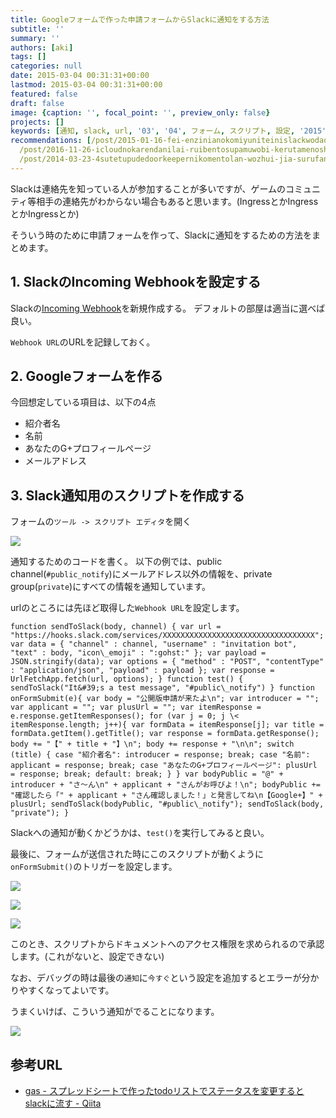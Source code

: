 ```yaml
---
title: Googleフォームで作った申請フォームからSlackに通知をする方法
subtitle: ''
summary: ''
authors: [aki]
tags: []
categories: null
date: 2015-03-04 00:31:31+00:00
lastmod: 2015-03-04 00:31:31+00:00
featured: false
draft: false
image: {caption: '', focal_point: '', preview_only: false}
projects: []
keywords: [通知, slack, url, '03', '04', フォーム, スクリプト, 設定, '2015', png]
recommendations: [/post/2015-01-16-fei-enzinianokomiyuniteinislackwodao-ru-sitahua-number-ingress/,
  /post/2016-11-26-icloudnokarendanilai-ruibentosupamuwobi-kerutamenoshe-ding-bian-geng/,
  /post/2014-03-23-4sutetupudedoorkeepernikomentolan-wozhui-jia-surufang-fa/]
---
```

Slackは連絡先を知っている人が参加することが多いですが、ゲームのコミュニティ等相手の連絡先がわからない場合もあると思います。(IngressとかIngressとかIngressとか)

そういう時のために申請フォームを作って、Slackに通知をするための方法をまとめます。

## 1. SlackのIncoming Webhookを設定する

Slackの[Incoming Webhook](https://my.slack.com/services/new/incoming-webhook)を新規作成する。 デフォルトの部屋は適当に選べば良い。

`Webhook URL`のURLを記録しておく。

## 2. Googleフォームを作る

今回想定している項目は、以下の4点

- 紹介者名
- 名前
- あなたのG+プロフィールページ
- メールアドレス

## 3. Slack通知用のスクリプトを作成する

フォームの`ツール -> スクリプト エディタ`を開く

![](/img/2015/03/04/003131/20150304002603.png)

通知するためのコードを書く。 以下の例では、public channel(`#public_notify`)にメールアドレス以外の情報を、private group(`private`)にすべての情報を通知しています。

urlのところには先ほど取得した`Webhook URL`を設定します。

    function sendToSlack(body, channel) { var url = "https://hooks.slack.com/services/XXXXXXXXXXXXXXXXXXXXXXXXXXXXXXXXXX"; var data = { "channel" : channel, "username" : "invitation bot", "text" : body, "icon\_emoji" : ":gohst:" }; var payload = JSON.stringify(data); var options = { "method" : "POST", "contentType" : "application/json", "payload" : payload }; var response = UrlFetchApp.fetch(url, options); } function test() { sendToSlack("It&#39;s a test message", "#public\_notify") } function onFormSubmit(e){ var body = "公開版申請が来たよ\n"; var introducer = ""; var applicant = ""; var plusUrl = ""; var itemResponse = e.response.getItemResponses(); for (var j = 0; j \< itemResponse.length; j++){ var formData = itemResponse[j]; var title = formData.getItem().getTitle(); var response = formData.getResponse(); body += "【" + title + "】\n"; body += response + "\n\n"; switch (title) { case "紹介者名": introducer = response; break; case "名前": applicant = response; break; case "あなたのG+プロフィールページ": plusUrl = response; break; default: break; } } var bodyPublic = "@" + introducer + "さ〜ん\n" + applicant + "さんがお呼びよ！\n"; bodyPublic += "確認したら「" + applicant + "さん確認しました！」と発言してね\n【Google+】" + plusUrl; sendToSlack(bodyPublic, "#public\_notify"); sendToSlack(body, "private"); }

Slackへの通知が動くかどうかは、`test()`を実行してみると良い。

最後に、フォームが送信された時にこのスクリプトが動くように`onFormSubmit()`のトリガーを設定します。

![](/img/2015/03/04/003131/20150304002636.png)

![](/img/2015/03/04/003131/20150304002721.png)

![](/img/2015/03/04/003131/20150304002736.png)

このとき、スクリプトからドキュメントへのアクセス権限を求められるので承認します。(これがないと、設定できない)

なお、デバッグの時は最後の`通知`に`今すぐ`という設定を追加するとエラーが分かりやすくなってよいです。

うまくいけば、こういう通知がでることになります。

![](/img/2015/03/04/003131/20150304002942.png)

## 参考URL

- [gas - スプレッドシートで作ったtodoリストでステータスを変更するとslackに流す - Qiita](http://qiita.com/mito_log/items/6457dc110b3478e3e530)

